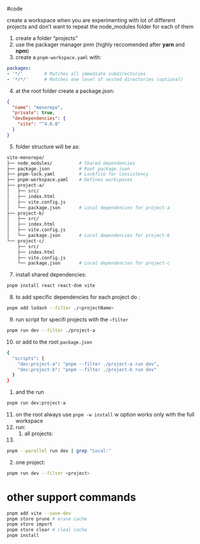 #code 

create a workspace when you are experimenting with lot of different projects and don’t want to repeat the node_modules folder for each of them


1. create a folder “projects”
2. use the packager manager pnm (highly reccomended after **yarn** and **npm**)
3. create a `pnpm-workspace.yaml` with:

```yaml
packages:
- '*/'        # Matches all immediate subdirectories
- '*/*/'      # Matches one level of nested directories (optional)

```
4. at the root folder create a package.json:
```json
{
  "name": "monorepo",
  "private": true,
  "devDependencies": {
    "vite": "^4.0.0"
  }
}

```
5. folder structure will be as:
```bash
vite-monorepo/
├── node_modules/          # Shared dependencies
├── package.json           # Root package.json
├── pnpm-lock.yaml         # Lockfile for consistency
├── pnpm-workspace.yaml    # Defines workspaces
├── project-a/
│   ├── src/
│   ├── index.html
│   ├── vite.config.js
│   └── package.json       # Local dependencies for project-a
├── project-b/
│   ├── src/
│   ├── index.html
│   ├── vite.config.js
│   └── package.json       # Local dependencies for project-b
└── project-c/
    ├── src/
    ├── index.html
    ├── vite.config.js
    └── package.json       # Local dependencies for project-c

```
7. install shared dependencies: 
```bash
pnpm install react react-dom vite
```
8. to add specific dependencies for each project do :

```bash
pnpm add lodash --filter ./<projectName>
```
9. run script for specifi projects with the `–filter` 
```bash
pnpm run dev --filter ./project-a
```
10. or add to the root `package.json`
```bash
{
  "scripts": {
    "dev:project-a": "pnpm --filter ./project-a run dev",
    "dev:project-b": "pnpm --filter ./project-b run dev"
  }
}

```
1. and the run
```bash
pnpm run dev:project-a

```
11. on the root always use `pnpm -w install` w option works only with the full workspace 
12. run:
	1. all projects:
13. 
```bash
pnpm --parallel run dev | grep "Local:"
```


2. one project:

```bash
pnpm run dev --filter <project>
```



# other support commands

```bash
pnpm add vite --save-dev
pnpm store prune # erase cache
pnpm store import 
pnpm store clear # cleal cache
pnpm install 
```

